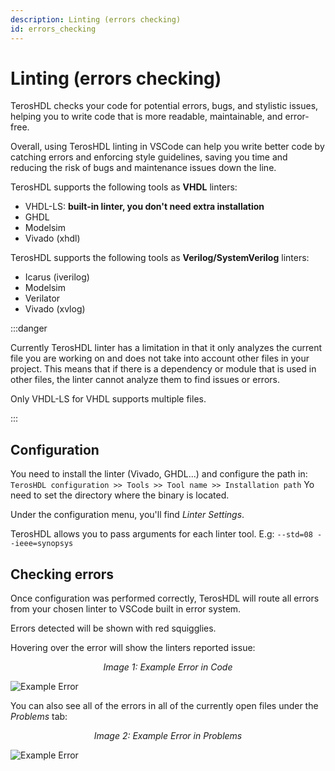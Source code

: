 ```yaml
---
description: Linting (errors checking)
id: errors_checking
---
```


# Linting (errors checking)

TerosHDL checks your code for potential errors, bugs, and stylistic issues, helping you to write code that is more readable, maintainable, and error-free. 

Overall, using TerosHDL linting in VSCode can help you write better code by catching errors and enforcing style guidelines, saving you time and reducing the risk of bugs and maintenance issues down the line.

TerosHDL supports the following tools as <b>VHDL</b> linters:
* VHDL-LS: **built-in linter, you don't need extra installation**
* GHDL
* Modelsim
* Vivado (xhdl)

TerosHDL supports the following tools as <b>Verilog/SystemVerilog</b> linters:
* Icarus (iverilog)
* Modelsim
* Verilator
* Vivado (xvlog)


:::danger

Currently TerosHDL linter has a limitation in that it only analyzes the current file you are working on and does not take into account other files in your project. This means that if there is a dependency or module that is used in other files, the linter cannot analyze them to find issues or errors.

Only VHDL-LS for VHDL supports multiple files.

:::

## Configuration

You need to install the linter (Vivado, GHDL...) and configure the path in: `TerosHDL configuration >> Tools >> Tool name >> Installation path` Yo need to set the directory where the binary is located.

Under the configuration menu, you'll find <i>Linter Settings</i>.

TerosHDL allows you to pass arguments for each linter tool. E.g: `--std=08 --ieee=synopsys`

## Checking errors
Once configuration was performed correctly, TerosHDL will route all errors from your chosen linter to VSCode built in error system.

Errors detected will be shown with red squigglies.

Hovering over the error will show the linters reported issue:

<p align="center">
<i>Image 1: Example Error in Code</i>

![Example Error](/img/linter/linter-error-example.png) 
</p>

You can also see all of the errors in all of the currently open files under the <i>Problems</i> tab:
<p align="center">
<i>Image 2: Example Error in Problems</i>

![Example Error](/img/linter/linter-problems.png) 
</p>